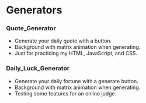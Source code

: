 # Generators

### Quote_Generator 
- Generate your daily quote with a button. 
- Background with matrix animation when generating.
- Just for practicing my HTML, JavaScript, and CSS.

### Daily_Luck_Generator
- Generate your daily fortune with a generate button.
- Background with matrix animation when generating.
- Testing some features for an online judge.
